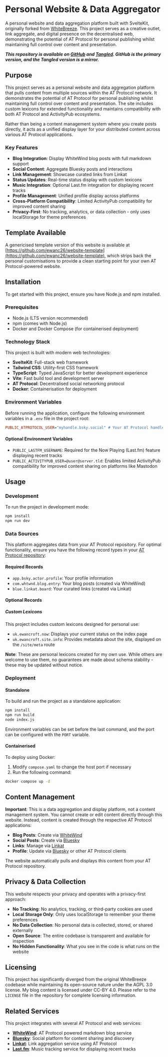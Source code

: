 # Personal Website & Data Aggregator

A personal website and data aggregation platform built with SvelteKit, originally forked from [WhiteBreeze](https://github.com/hugeblank/whitebreeze). This project serves as a creative outlet, link aggregate, and digital presence on the decentralised web, demonstrating the potential of AT Protocol for personal publishing whilst maintaining full control over content and presentation.

**_This repository is available on [GitHub](https://github.com/ewanc26/website) and [Tangled](https://tangled.org/did:plc:ofrbh253gwicbkc5nktqepol/website). GitHub is the primary version, and the Tangled version is a mirror._**

## Purpose

This project serves as a personal website and data aggregation platform that pulls content from multiple sources within the AT Protocol network. It demonstrates the potential of AT Protocol for personal publishing whilst maintaining full control over content and presentation. The site includes custom lexicons for extended functionality and maintains compatibility with both AT Protocol and ActivityPub ecosystems.

Rather than being a content management system where you create posts directly, it acts as a unified display layer for your distributed content across various AT Protocol applications.

### Key Features

- **Blog Integration**: Display WhiteWind blog posts with full markdown support
- **Social Content**: Aggregate Bluesky posts and interactions  
- **Link Management**: Showcase curated links from Linkat
- **Status Updates**: Real-time status display with custom lexicons
- **Music Integration**: Optional Last.fm integration for displaying recent tracks
- **Profile Management**: Unified profile display across platforms
- **Cross-Platform Compatibility**: Limited ActivityPub compatibility for improved content sharing
- **Privacy-First**: No tracking, analytics, or data collection - only uses localStorage for theme preferences

## Template Available

A genericised template version of this website is available at [https://github.com/ewanc26/website-template](https://github.com/ewanc26/website-template), which strips back the personal customisations to provide a clean starting point for your own AT Protocol-powered website.

## Installation

To get started with this project, ensure you have Node.js and npm installed.

### Prerequisites

- Node.js (LTS version recommended)
- npm (comes with Node.js)
- Docker and Docker Compose (for containerised deployment)

### Technology Stack

This project is built with modern web technologies:

- **SvelteKit**: Full-stack web framework
- **Tailwind CSS**: Utility-first CSS framework
- **TypeScript**: Typed JavaScript for better development experience
- **Vite**: Fast build tool and development server
- **AT Protocol**: Decentralised social networking protocol
- **Docker**: Containerisation for deployment

### Environment Variables

Before running the application, configure the following environment variables in a `.env` file in the project root:

```ini
PUBLIC_ATPROTOCOL_USER="myhandle.bsky.social" # Your AT Protocol handle or DID
```

#### Optional Environment Variables

- `PUBLIC_LASTFM_USERNAME`: Required for the Now Playing (Last.fm) feature displaying recent tracks
- `PUBLIC_ACTIVITYPUB_USER=@user@server.tld`: Enables limited ActivityPub compatibility for improved content sharing on platforms like Mastodon

## Usage

### Development

To run the project in development mode:

```sh
npm install
npm run dev
```

### Data Sources

This platform aggregates data from your AT Protocol repository. For optimal functionality, ensure you have the following record types in your [AT Protocol repository](https://atproto.com/specs/repository):

#### Required Records

- `app.bsky.actor.profile`: Your profile information
- `com.whtwnd.blog.entry`: Your blog posts (created via WhiteWind)
- `blue.linkat.board`: Your curated links (created via Linkat)

#### Optional Records

##### Custom Lexicons

This project includes custom lexicons designed for personal use:

- `uk.ewancroft.now`: Displays your current status on the index page
- `uk.ewancroft.site.info`: Provides metadata about the site, displayed on the `/site/meta` route

**Note**: These are personal lexicons created for my own use. While others are welcome to use them, no guarantees are made about schema stability - these may be updated without notice.

### Deployment

#### Standalone

To build and run the project as a standalone application:

```sh
npm install
npm run build
node index.js
```

Environment variables can be set before the last command, and the port can be configured with the `PORT` variable.

#### Containerised

To deploy using Docker:

1. Modify `compose.yaml` to change the host port if necessary
2. Run the following command:

```sh
docker compose up -d
```

## Content Management

**Important**: This is a data aggregation and display platform, not a content management system. You cannot create or edit content directly through this website. Instead, content is created through the respective AT Protocol applications:

- **Blog Posts**: Create via [WhiteWind](https://whtwnd.com/)
- **Social Posts**: Create via [Bluesky](https://bsky.app/)
- **Links**: Manage via [Linkat](https://linkat.blue/)
- **Profile**: Update via [Bluesky](https://bsky.app/) or other AT Protocol clients

The website automatically pulls and displays this content from your AT Protocol repository.

## Privacy & Data Collection

This website respects your privacy and operates with a privacy-first approach:

- **No Tracking**: No analytics, tracking, or third-party cookies are used
- **Local Storage Only**: Only uses localStorage to remember your theme preferences
- **No Data Collection**: No personal data is collected, stored, or shared externally
- **Open Source**: The entire codebase is transparent and available for inspection
- **No Hidden Functionality**: What you see in the code is what runs on the website

## Licensing

This project has significantly diverged from the original WhiteBreeze codebase while maintaining its open-source nature under the AGPL 3.0 license. My blog content is licensed under CC-BY 4.0. Please refer to the `LICENSE` file in the repository for complete licensing information.

## Related Services

This project integrates with several AT Protocol and web services:

- **[WhiteWind](https://whtwnd.com/)**: AT Protocol powered markdown blog service
- **[Bluesky](https://bsky.app/)**: Social platform for content sharing and discovery
- **[Linkat](https://linkat.blue/)**: Link aggregation service using AT Protocol
- **[Last.fm](https://last.fm/)**: Music tracking service for displaying recent tracks
